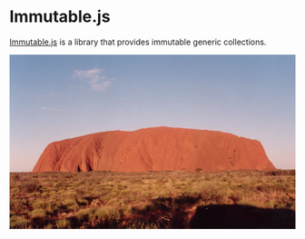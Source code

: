 # Immutable.js

[Immutable.js](https://facebook.github.io/immutable-js/) is a library that provides immutable generic collections.

![Ayers Rock Uluru by Stefanoka is licensed under CC BY-SA 3.0 \(https://commons.wikimedia.org/wiki/File:Ayers\_Rock\_Uluru.jpg\)](../.gitbook/assets/uluru.jpg)

